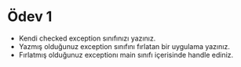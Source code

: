 # Ödev 1

- Kendi checked exception sınıfınızı yazınız.
- Yazmış olduğunuz exception sınıfını fırlatan bir uygulama yazınız.
- Fırlatmış olduğunuz exceptionı main sınıfı içerisinde handle ediniz.
